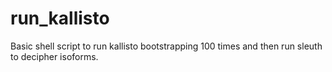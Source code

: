 # run_kallisto

Basic shell script to run kallisto bootstrapping 100 times and then run sleuth to decipher isoforms.
